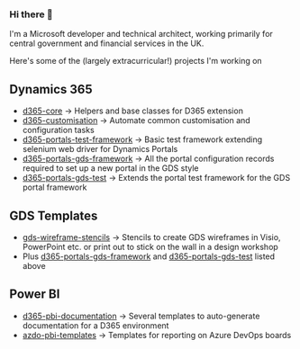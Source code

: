 ### Hi there 👋

I'm a Microsoft developer and technical architect, working primarily for central government and financial services in the UK.

Here's some of the (largely extracurricular!) projects I'm working on

## Dynamics 365

- [d365-core](https://github.com/Cloud-Awesome/d365-core) -> Helpers and base classes for D365 extension
- [d365-customisation](https://github.com/Cloud-Awesome/d365-customisation) -> Automate common customisation and configuration tasks
- [d365-portals-test-framework](https://github.com/Cloud-Awesome/d365-portals-test-framework) -> Basic test framework extending selenium web driver for Dynamics Portals
- [d365-portals-gds-framework](https://github.com/Cloud-Awesome/d365-portals-gds) -> All the portal configuration records required to set up a new portal in the GDS style
- [d365-portals-gds-test](https://github.com/Cloud-Awesome/d365-portals-gds-test) -> Extends the portal test framework for the GDS portal framework

## GDS Templates

- [gds-wireframe-stencils](https://github.com/Cloud-Awesome/gds-wireframe-stencils) -> Stencils to create GDS wireframes in Visio, PowerPoint etc. or print out to stick on the wall in a design workshop
- Plus [d365-portals-gds-framework](https://github.com/Cloud-Awesome/d365-portals-gds-framework) and [d365-portals-gds-test](https://github.com/Cloud-Awesome/d365-portals-gds-test) listed above

## Power BI

- [d365-pbi-documentation](https://github.com/Cloud-Awesome/d365-pbi-documentation) -> Several templates to auto-generate documentation for a D365 environment 
- [azdo-pbi-templates]() -> Templates for reporting on Azure DevOps boards
